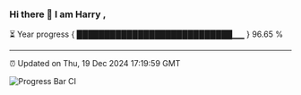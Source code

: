 ### Hi there 👋 I am Harry , 

⏳ Year progress { ████████████████████████████▁▁ } 96.65 %

---

⏰ Updated on Thu, 19 Dec 2024 17:19:59 GMT

![Progress Bar CI](https://github.com/duykhang68/duykhang68/workflows/Progress%20Bar%20CI/badge.svg)
